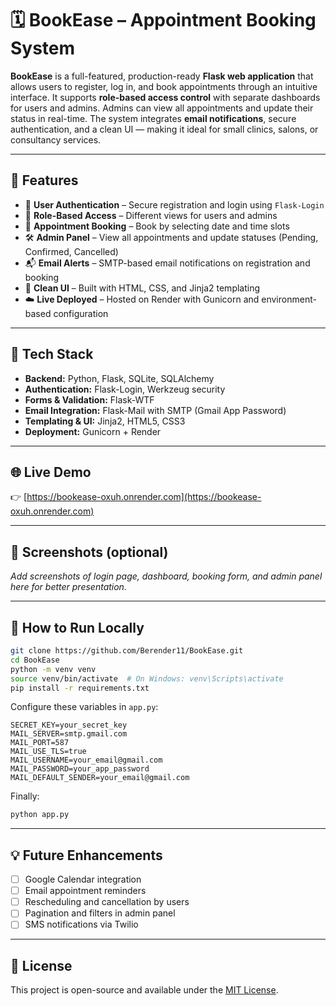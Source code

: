 # 🗓️ BookEase – Appointment Booking System

**BookEase** is a full-featured, production-ready **Flask web application** that allows users to register, log in, and book appointments through an intuitive interface. It supports **role-based access control** with separate dashboards for users and admins. Admins can view all appointments and update their status in real-time. The system integrates **email notifications**, secure authentication, and a clean UI — making it ideal for small clinics, salons, or consultancy services.

---

## 🚀 Features

- 🔐 **User Authentication** – Secure registration and login using `Flask-Login`
- 👥 **Role-Based Access** – Different views for users and admins
- 📅 **Appointment Booking** – Book by selecting date and time slots
- 🛠 **Admin Panel** – View all appointments and update statuses (Pending, Confirmed, Cancelled)
- 📬 **Email Alerts** – SMTP-based email notifications on registration and booking
- 🎨 **Clean UI** – Built with HTML, CSS, and Jinja2 templating
- ☁️ **Live Deployed** – Hosted on Render with Gunicorn and environment-based configuration

---

## 🧰 Tech Stack

- **Backend:** Python, Flask, SQLite, SQLAlchemy
- **Authentication:** Flask-Login, Werkzeug security
- **Forms & Validation:** Flask-WTF
- **Email Integration:** Flask-Mail with SMTP (Gmail App Password)
- **Templating & UI:** Jinja2, HTML5, CSS3
- **Deployment:** Gunicorn + Render

---

## 🌐 Live Demo

👉 [https://bookease-oxuh.onrender.com](https://bookease-oxuh.onrender.com)

---

## 📸 Screenshots (optional)

_Add screenshots of login page, dashboard, booking form, and admin panel here for better presentation._

---

## 📂 How to Run Locally

```bash
git clone https://github.com/Berender11/BookEase.git
cd BookEase
python -m venv venv
source venv/bin/activate  # On Windows: venv\Scripts\activate
pip install -r requirements.txt
```

Configure these variables in `app.py`:

```env
SECRET_KEY=your_secret_key
MAIL_SERVER=smtp.gmail.com
MAIL_PORT=587
MAIL_USE_TLS=true
MAIL_USERNAME=your_email@gmail.com
MAIL_PASSWORD=your_app_password
MAIL_DEFAULT_SENDER=your_email@gmail.com
```

Finally:

```bash
python app.py
```

---

## 💡 Future Enhancements

- [ ] Google Calendar integration
- [ ] Email appointment reminders
- [ ] Rescheduling and cancellation by users
- [ ] Pagination and filters in admin panel
- [ ] SMS notifications via Twilio

---

## 📄 License

This project is open-source and available under the [MIT License](LICENSE).
